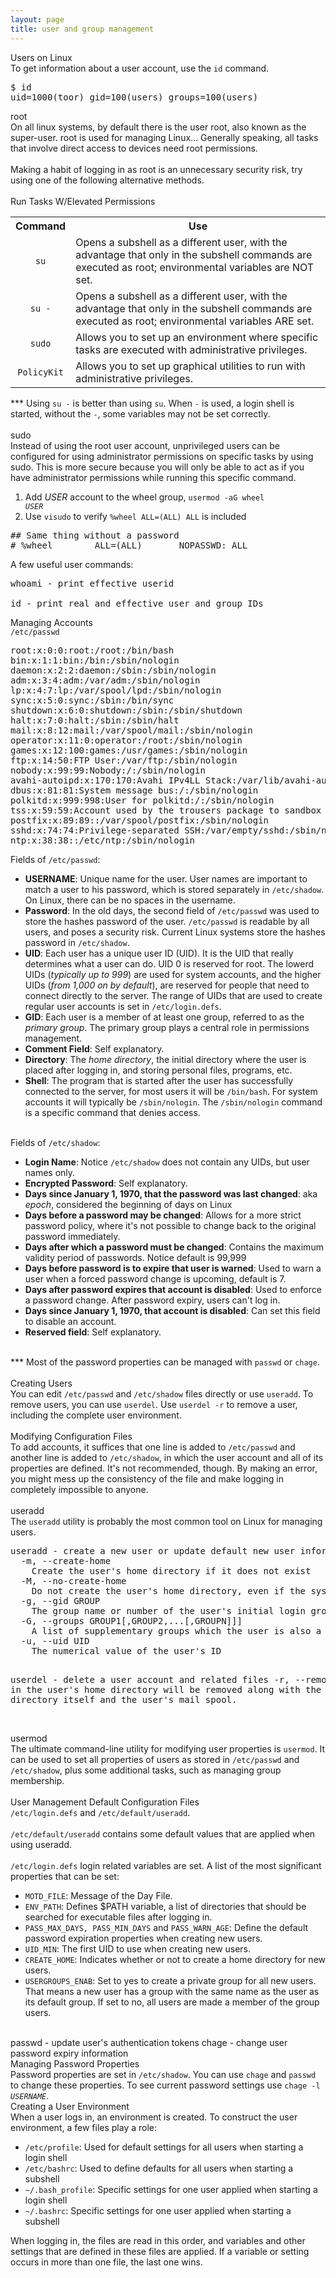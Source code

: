 ```yaml
---
layout: page
title: user and group management
---
```


Users on Linux<br>
To get information about a user account, use the <code>id</code> command.
<pre>
$ id
uid=1000(toor) gid=100(users) groups=100(users)
</pre>

root<br>
On all linux systems, by default there is the user root, also known as the super-user. root is used for managing Linux... Generally speaking, all tasks that involve direct access to devices need root permissions.<br>
<br>
Making a habit of logging in as root is an unnecessary security risk, try using one of the following alternative methods.<br>
<br>
Run Tasks W/Elevated Permissions
<table>
  <tr>
    <th>Command</th>
    <th>Use</th>
  </tr>
  <tr>
    <td align="center"><code>su</code></td>
    <td>Opens a subshell as a different user, with the advantage that only in the subshell commands are executed as root; environmental variables are NOT set.</td>
  </tr>
  <tr>
    <td align="center"><code>su -</code></td>
    <td>Opens a subshell as a different user, with the advantage that only in the subshell commands are executed as root; environmental variables ARE set.</td>
  </tr>
  <tr>
    <td align="center"><code>sudo</code></td>
    <td>Allows you to set up an environment where specific tasks are executed with administrative privileges.</td>
  </tr>
  <tr>
    <td align="center"><code>PolicyKit</code></td>
    <td>Allows you to set up graphical utilities to run with administrative privileges.</td>
  </tr>
</table>

*** Using <code>su -</code> is better than using <code>su</code>. When <code>-</code> is used, a login shell is started, without the <code>-</code>, some variables may not be set correctly.<br>
<br>
sudo<br>
Instead of using the root user account, unprivileged users can be configured for using administrator permissions on specific tasks by using sudo. This is more secure because you will only be able to act as if you have administrator permissions while running this specific command.<br>
1. Add <i>USER</i> account to the wheel group, <code>usermod -aG wheel <i>USER</i></code><br>
2. Use <code>visudo</code> to verify <code>%wheel  ALL=(ALL)       ALL</code> is included<br>
<pre>
## Same thing without a password
# %wheel        ALL=(ALL)       NOPASSWD: ALL
</pre>

A few useful user commands:<br>
<pre>
whoami - print effective userid

id - print real and effective user and group IDs
</pre>
Managing Accounts<br>
<code>/etc/passwd</code><br>
<pre>
root:x:0:0:root:/root:/bin/bash
bin:x:1:1:bin:/bin:/sbin/nologin
daemon:x:2:2:daemon:/sbin:/sbin/nologin
adm:x:3:4:adm:/var/adm:/sbin/nologin
lp:x:4:7:lp:/var/spool/lpd:/sbin/nologin
sync:x:5:0:sync:/sbin:/bin/sync
shutdown:x:6:0:shutdown:/sbin:/sbin/shutdown
halt:x:7:0:halt:/sbin:/sbin/halt
mail:x:8:12:mail:/var/spool/mail:/sbin/nologin
operator:x:11:0:operator:/root:/sbin/nologin
games:x:12:100:games:/usr/games:/sbin/nologin
ftp:x:14:50:FTP User:/var/ftp:/sbin/nologin
nobody:x:99:99:Nobody:/:/sbin/nologin
avahi-autoipd:x:170:170:Avahi IPv4LL Stack:/var/lib/avahi-autoipd:/sbin/nologin
dbus:x:81:81:System message bus:/:/sbin/nologin
polkitd:x:999:998:User for polkitd:/:/sbin/nologin
tss:x:59:59:Account used by the trousers package to sandbox the tcsd daemon:/dev/null:/sbin/nologin
postfix:x:89:89::/var/spool/postfix:/sbin/nologin
sshd:x:74:74:Privilege-separated SSH:/var/empty/sshd:/sbin/nologin
ntp:x:38:38::/etc/ntp:/sbin/nologin
</pre>
Fields of <code>/etc/passwd</code>:
<ul>
<li><b>USERNAME</b>: Unique name for the user. User names are important to match a user to his password, which is stored separately in <code>/etc/shadow</code>. On Linux, there can be no spaces in the username.</li>
<li><b>Password</b>: In the old days, the second field of <code>/etc/passwd</code> was used to store the hashes password of the user. <code>/etc/passwd</code> is readable by all users, and poses a security risk. Current Linux systems store the hashes password in <code>/etc/shadow</code>.</li>
<li><b>UID</b>: Each user has a unique user ID (UID). It is the UID that really determines what a user can do. UID 0 is reserved for root. The lowerd UIDs (<i>typically up to 999</i>) are used for system accounts, and the higher UIDs (<i>from 1,000 on by default</i>), are reserved for people that need to connect directly to the server. The range of UIDs that are used to create regular user accounts is set in <code>/etc/login.defs</code>.</li>
<li><b>GID</b>: Each user is a member of at least one group, referred to as the <i>primary group</i>. The primary group plays a central role in permissions management.</li>
<li><b>Comment Field</b>: Self explanatory.</li>
<li><b>Directory</b>: The <i>home directory</i>, the initial directory where the user is placed after logging in, and storing personal files, programs, etc.</li>
<li><b>Shell</b>: The program that is started after the user has successfully connected to the server, for most users it will be <code>/bin/bash</code>. For system accounts it will typically be <code>/sbin/nologin</code>. The <code>/sbin/nologin</code> command is a specific command that denies access.</li>
</ul>
<br>
Fields of <code>/etc/shadow</code>:
<ul>
<li><b>Login Name</b>: Notice <code>/etc/shadow</code> does not contain any UIDs, but user names only.</li>
<li><b>Encrypted Password</b>: Self explanatory.</li>
<li><b>Days since January 1, 1970, that the password was last changed</b>: aka <i>epoch</i>, considered the beginning of days on Linux</li>
<li><b>Days before a password may be changed</b>: Allows for a more strict password policy, where it's not possible to change back to the original password immediately.</li>
<li><b>Days after which a password must be changed</b>: Contains the maximum validity period of passwords. Notice default is 99,999</li>
<li><b>Days before password is to expire that user is warned</b>: Used to warn a user when a forced password change is upcoming, default is 7.</li>
<li><b>Days after password expires that account is disabled</b>: Used to enforce a password change. After password expiry, users can't log in.</li>
<li><b>Days since January 1, 1970, that account is disabled</b>: Can set this field to disable an account.</li>
<li><b>Reserved field</b>: Self explanatory.</li>
</ul>
<br>
*** Most of the password properties can be managed with <code>passwd</code> or <code>chage</code>.<br>
<br>
Creating Users<br>
You can edit <code>/etc/passwd</code> and <code>/etc/shadow</code> files directly or use <code>useradd</code>. To remove users, you can use <code>userdel</code>. Use <code>userdel -r</code> to remove a user, including the complete user environment.<br>
<br>
Modifying Configuration Files<br>
To add accounts, it suffices that one line is added to <code>/etc/passwd</code> and another line is added to <code>/etc/shadow</code>, in which the user account and all of its properties are defined. It's not recommended, though. By making an error, you might mess up the consistency of the file and make logging in completely impossible to anyone.<br>
<br>
useradd<br>
The <code>useradd</code> utility is probably the most common tool on Linux for managing users.
<pre>
useradd - create a new user or update default new user information
  -m, --create-home
    Create the user's home directory if it does not exist
  -M, --no-create-home
    Do not create the user's home directory, even if the system wide setting from /etc/login.defs (CREATE_HOME) is set to yes.
  -g, --gid GROUP
    The group name or number of the user's initial login group
  -G, --groups GROUP1[,GROUP2,...[,GROUPN]]]
    A list of supplementary groups which the user is also a member of. Each group is separated from the next by a comma, with no intervening whitespace
  -u, --uid UID
    The numerical value of the user's ID

userdel - delete a user account and related files
  -r, --remove
    Files in the user's home directory will be removed along with the home directory itself and the user's mail spool.
</pre>
<br>
usermod<br>
The ultimate command-line utility for modifying user properties is <code>usermod</code>. It can be used to set all properties of users as stored in <code>/etc/passwd</code> and <code>/etc/shadow</code>, plus some additional tasks, such as managing group membership.<br>
<br>
User Management Default Configuration Files<br>
<code>/etc/login.defs</code> and <code>/etc/default/useradd</code>.<br>
<br>
<code>/etc/default/useradd</code> contains some default values that are applied when using useradd.<br>
<br>
<code>/etc/login.defs</code> login related variables are set. A list of the most significant properties that can be set:<br>
<ul>
<li><code>MOTD_FILE</code>: Message of the Day File.</li>
<li><code>ENV_PATH</code>: Defines $PATH variable, a list of directories that should be searched for executable files after logging in.</li>
<li><code>PASS_MAX_DAYS, PASS_MIN_DAYS</code> and <code>PASS_WARN_AGE</code>: Define the default password expiration properties when creating new users.</li>
<li><code>UID_MIN</code>: The first UID to use when creating new users.</li>
<li><code>CREATE_HOME</code>: Indicates whether or not to create a home directory for new users.</li>
<li><code>USERGROUPS_ENAB</code>: Set to yes to create a private group for all new users. That means a new user has a group with the same name as the user as its default group. If set to no, all users are made a member of the group users.</li>
</ul>
<br>
passwd - update user's authentication tokens
chage - change user password expiry information
<br>
Managing Password Properties<br>
Password properties are set in <code>/etc/shadow</code>. You can use <code>chage</code> and <code>passwd</code> to change these properties. To see current password settings use <code>chage -l <i>USERNAME</i></code>. 
<br>
Creating a User Environment<br>
When a user logs in, an environment is created. To construct the user environment, a few files play a role:
<ul>
<li><code>/etc/profile</code>: Used for default settings for all users when starting a login shell</li>
<li><code>/etc/bashrc</code>: Used to define defaults for all users when starting a subshell</li>
<li><code>~/.bash_profile</code>: Specific settings for one user applied when starting a login shell</li>
<li><code>~/.bashrc</code>: Specific settings for one user applied when starting a subshell</li>
</ul>
When logging in, the files are read in this order, and variables and other settings that are defined in these files are applied. If a variable or setting occurs in more than one file, the last one wins.